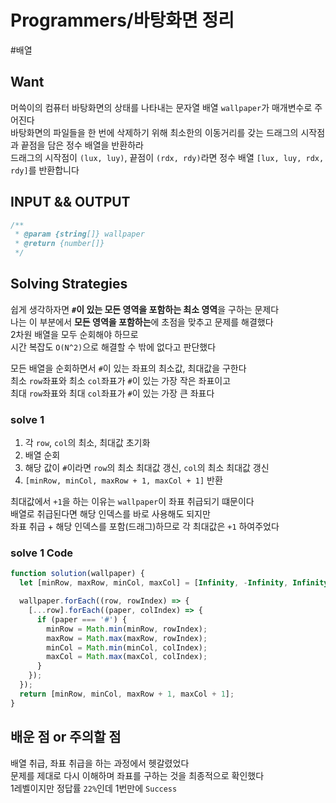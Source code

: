 # Programmers/바탕화면 정리

#배열

## Want

머쓱이의 컴퓨터 바탕화면의 상태를 나타내는 문자열 배열 `wallpaper`가 매개변수로 주어진다  
바탕화면의 파일들을 한 번에 삭제하기 위해 최소한의 이동거리를 갖는 드래그의 시작점과 끝점을 담은 정수 배열을 반환하라  
드래그의 시작점이 `(lux, luy)`, 끝점이 `(rdx, rdy)`라면 정수 배열 `[lux, luy, rdx, rdy]`를 반환합니다

## INPUT && OUTPUT

```js
/**
 * @param {string[]} wallpaper
 * @return {number[]}
 */
```

## Solving Strategies

쉽게 생각하자면 **`#`이 있는 모든 영역을 포함하는 최소 영역**을 구하는 문제다  
나는 이 부분에서 **모든 영역을 포함하는**에 초점을 맞추고 문제를 해결했다  
2차원 배열을 모두 순회해야 하므로  
시간 복잡도 `O(N^2)`으로 해결할 수 밖에 없다고 판단했다

모든 배열을 순회하면서 `#`이 있는 좌표의 최소값, 최대값을 구한다  
최소 `row`좌표와 최소 `col`좌표가 `#`이 있는 가장 작은 좌표이고  
최대 `row`좌표와 최대 `col`좌표가 `#`이 있는 가장 큰 좌표다

### solve 1

1. 각 `row`, `col`의 최소, 최대값 초기화
2. 배열 순회
3. 해당 값이 `#`이라면 `row`의 최소 최대값 갱신, `col`의 최소 최대값 갱신
4. `[minRow, minCol, maxRow + 1, maxCol + 1]` 반환

최대값에서 `+1`을 하는 이유는 `wallpaper`이 좌표 취급되기 떄문이다  
배열로 취급된다면 해당 인덱스를 바로 사용해도 되지만  
좌표 취급 + 해당 인덱스를 포함(드래그)하므로 각 최대값은 `+1` 하여주었다

### solve 1 Code

```js
function solution(wallpaper) {
  let [minRow, maxRow, minCol, maxCol] = [Infinity, -Infinity, Infinity, -Infinity];

  wallpaper.forEach((row, rowIndex) => {
    [...row].forEach((paper, colIndex) => {
      if (paper === '#') {
        minRow = Math.min(minRow, rowIndex);
        maxRow = Math.max(maxRow, rowIndex);
        minCol = Math.min(minCol, colIndex);
        maxCol = Math.max(maxCol, colIndex);
      }
    });
  });
  return [minRow, minCol, maxRow + 1, maxCol + 1];
}
```

## 배운 점 or 주의할 점

배열 취급, 좌표 취급을 하는 과정에서 헷갈렸었다  
문제를 제대로 다시 이해하며 좌표를 구하는 것을 최종적으로 확인했다  
1레벨이지만 정답률 `22%`인데 1번만에 `Success`
